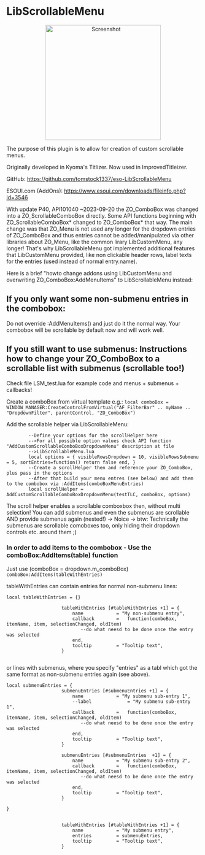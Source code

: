 # LibScrollableMenu

<center><img src="preview.png" alt="Screenshot" width=300px/></center>

The purpose of this plugin is to allow for creation of custom scrollable menus.

Originally developed in Kyoma's Titlizer.  Now used in ImprovedTitleizer.

GitHub: https://github.com/tomstock1337/eso-LibScrollableMenu

ESOUI.com (AddOns): https://www.esoui.com/downloads/fileinfo.php?id=3546

With update P40, API101040 ~2023-09-20 the ZO_ComboBox was changed into a ZO_ScrollableComboBox directly.
Some API functions beginning with ZO_ScrollableComboBox* changed to ZO_ComboBox* that way.
The main change was that ZO_Menu is not used any longer for the dropdown entries of ZO_ComboBox and thus
entries cannot be added/manipulated via other libraries about ZO_Menu, like the common lirary LibCustomMenu,
any longer!
That's why LibScrollableMenu got implemented additional features that LibCustomMenu provided, like non clickable
header rows, label texts for the entries (used instead of normal entry.name).

Here is a brief "howto change addons using LibCustomMenu and overwriting ZO_ComboBox:AddMenuItems" to LibScrollableMenu instead:

## If you only want some non-submenu entries in the combobox:
Do not override :AddMenuItems() and just do it the normal way. Your combobox will be scrollable by default now and will work well.

## If you still want to use submenus: Instructions how to change your ZO_ComboBox to a scrollable list with submenus (scrollable too!)
Check file LSM_test.lua for example code and menus + submenus + callbacks!

Create a comboBox from virtual template e.g.:
```local comboBox = WINDOW_MANAGER:CreateControlFromVirtual("AF_FilterBar" .. myName .. "DropdownFilter", parentControl, "ZO_ComboBox")```


Add the scrollable helper via LibScrollableMenu:
```
		--Define your options for the scrollHelper here
		-->For all possible option values check API function "AddCustomScrollableComboBoxDropdownMenu" description at file
		-->LibScrollableMenu.lua
		local options = { visibleRowsDropdown = 10, visibleRowsSubmenu = 5, sortEntries=function() return false end, }
		--Create a scrollHelper then and reference your ZO_ComboBox, plus pass in the options
		--After that build your menu entres (see below) and add them to the combobox via :AddItems(comboBoxMenuEntries)
		local scrollHelper = AddCustomScrollableComboBoxDropdownMenu(testTLC, comboBox, options)
```

The scroll helper enables a scrollable comboxbox then, without multi selection!
You can add submenus and even the submenus are scrollable AND provide submenus again (nested!) -> Noice
-> btw: Technically the submenus are scrollable comoboxes too, only hiding their dropdown controls etc. around them ;)


### In order to add items to the combobox - Use the comboBox:AddItems(table) function
Just use (comboBox = dropdown.m_comboBox)
```comboBox:AddItems(tableWithEntries)```

tableWithEntries can contain entries for normal non-submenu lines:
```
local tableWithEntries = {}

                    tableWithEntries [#tableWithEntries +1] = {
                        name            = "My non-submenu entry",
                        callback        =   function(comboBox, itemName, item, selectionChanged, oldItem)
                           --do what neesd to be done once the entry was selected
                        end,
                        tooltip         = "Tooltip text",
                    }


```

or lines with submenus, where you specify "entries" as a tabl which got the same format as non-submenu entries again (see above).
```
local submenuEntries = {
                    submenuEntries [#submenuEntries +1] = {
                        name            = "My submenu sub-entry 1",
                        --label             = "My submenu sub-entry 1",
                        callback        =   function(comboBox, itemName, item, selectionChanged, oldItem)
                           --do what neesd to be done once the entry was selected
                        end,
                        tooltip         = "Tooltip text",
                    }

                    submenuEntries [#submenuEntries  +1] = {
                        name            = "My submenu sub-entry 2",
                        callback        =   function(comboBox, itemName, item, selectionChanged, oldItem)
                           --do what neesd to be done once the entry was selected
                        end,
                        tooltip         = "Tooltip text",
                    }

}


                    tableWithEntries [#tableWithEntries +1] = {
                        name            = "My submenu entry",
                        entries         = submenuEntries,
                        tooltip         = "Tooltip text",
                    }

```

